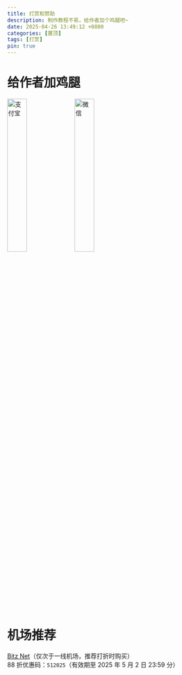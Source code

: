 ```yaml
---
title: 打赏和赞助
description: 制作教程不易，给作者加个鸡腿吧~
date: 2025-04-26 13:49:12 +0800
categories: [置顶]
tags: [打赏]
pin: true
---
```


# 给作者加鸡腿
<img src="/assets/img/pin/alipay.jpg" alt="支付宝" width="30%" />
<img src="/assets/img/pin/wechat.png" alt="微信" width="30%" />

# 机场推荐
[Bitz Net](https://new.bnaffloop.com/#/register?code=HT0ALWZq)（仅次于一线机场，推荐打折时购买）  
88 折优惠码：`512025`（有效期至 2025 年 5 月 2 日 23:59 分）
